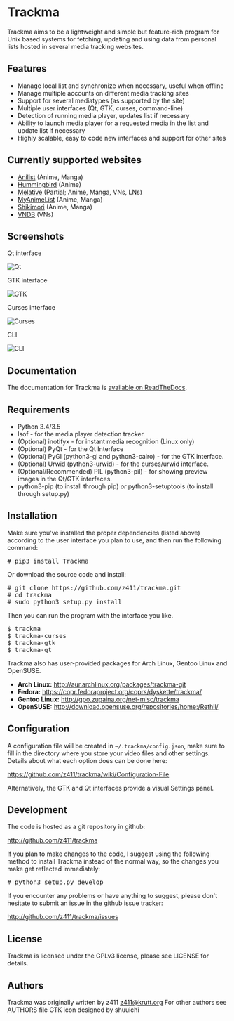 Trackma
=======

Trackma aims to be a lightweight and simple but feature-rich program for Unix based systems
for fetching, updating and using data from personal lists hosted in several media tracking websites.

Features
--------
- Manage local list and synchronize when necessary, useful when offline
- Manage multiple accounts on different media tracking sites
- Support for several mediatypes (as supported by the site)
- Multiple user interfaces (Qt, GTK, curses, command-line)
- Detection of running media player, updates list if necessary
- Ability to launch media player for a requested media in the list and update list if necessary
- Highly scalable, easy to code new interfaces and support for other sites

Currently supported websites
----------------------------
- [Anilist](http://anilist.co/) (Anime, Manga)
- [Hummingbird](http://hummingbird.me/) (Anime)
- [Melative](http://melative.com/) (Partial; Anime, Manga, VNs, LNs)
- [MyAnimeList](http://myanimelist.net/) (Anime, Manga)
- [Shikimori](http://shikimori.org/) (Anime, Manga)
- [VNDB](https://vndb.org/) (VNs)

Screenshots
-----------

Qt interface

![Qt](https://z411.github.io/trackma/images/screen_qt.png)

GTK interface

![GTK](http://z411.github.com/trackma/images/screen_gtk.png)

Curses interface

![Curses](http://z411.github.com/trackma/images/screen_curses.png)

CLI

![CLI](http://z411.github.com/trackma/images/screen_cli.png)

Documentation
-------------

The documentation for Trackma is [available on ReadTheDocs](http://trackma.readthedocs.org).

Requirements
------------

- Python 3.4/3.5
- lsof - for the media player detection tracker.
- (Optional) inotifyx - for instant media recognition (Linux only)
- (Optional) PyQt - for the Qt Interface
- (Optional) PyGI (python3-gi and python3-cairo) - for the GTK interface.
- (Optional) Urwid (python3-urwid) - for the curses/urwid interface.
- (Optional/Recommended) PIL (python3-pil) - for showing preview images in the Qt/GTK interfaces.
- python3-pip (to install through pip) *or* python3-setuptools (to install through setup.py)

Installation
------------

Make sure you've installed the proper dependencies (listed above)
according to the user interface you plan to use, and then run the
following command:

<pre># pip3 install Trackma</pre>

Or download the source code and install:

<pre># git clone https://github.com/z411/trackma.git
# cd trackma
# sudo python3 setup.py install</pre>

Then you can run the program with the interface you like.

<pre>
$ trackma
$ trackma-curses
$ trackma-gtk
$ trackma-qt
</pre>

Trackma also has user-provided packages for Arch Linux, Gentoo Linux and OpenSUSE.

- **Arch Linux:** http://aur.archlinux.org/packages/trackma-git
- **Fedora:** https://copr.fedoraproject.org/coprs/dyskette/trackma/
- **Gentoo Linux:** http://gpo.zugaina.org/net-misc/trackma
- **OpenSUSE:** http://download.opensuse.org/repositories/home:/Rethil/

Configuration
-------------

A configuration file will be created in `~/.trackma/config.json`, make sure to fill in the directory
where you store your video files and other settings. Details about what each option does can be done here:

https://github.com/z411/trackma/wiki/Configuration-File

Alternatively, the GTK and Qt interfaces provide a visual Settings panel.

Development
-----------

The code is hosted as a git repository in github:

http://github.com/z411/trackma

If you plan to make changes to the code, I suggest using the following method to install Trackma
instead of the normal way, so the changes you make get reflected immediately:

<pre># python3 setup.py develop</pre>

If you encounter any problems or have anything to suggest, please don't
hesitate to submit an issue in the github issue tracker:

http://github.com/z411/trackma/issues

License
-------
Trackma is licensed under the GPLv3 license, please see LICENSE for details.

Authors
-------
Trackma was originally written by z411 <z411@krutt.org>
For other authors see AUTHORS file
GTK icon designed by shuuichi
